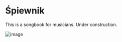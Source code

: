 # Śpiewnik

This is a songbook for musicians.
Under construction.
  
![image](https://user-images.githubusercontent.com/76224256/162446334-a7bb5aa7-9ba9-47d4-bef6-389b83990ba7.png)
